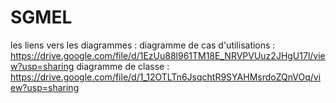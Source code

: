 # SGMEL

les liens vers les diagrammes :
diagramme de cas d'utilisations : https://drive.google.com/file/d/1EzUu88l961TM18E_NRVPVUuz2JHgU17l/view?usp=sharing
diagramme de classe : https://drive.google.com/file/d/1_12OTLTn6JsqchtR9SYAHMsrdoZQnVOq/view?usp=sharing
